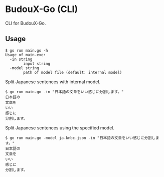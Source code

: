 # BudouX-Go (CLI)

CLI for BudouX-Go.

## Usage

```
$ go run main.go -h
Usage of main.exe:
  -in string
        input string
  -model string
        path of model file (default: internal model)
```

Split Japanese sentences with internal model.

```console
$ go run main.go -in "日本語の文章をいい感じに分割します。"
日本語の
文章を
いい
感じに
分割します。
```

Split Japanese sentences using the specified model.

```console
$ go run main.go -model ja-knbc.json -in "日本語の文章をいい感じに分割します。"
日本語の
文章を
いい
感じに
分割します。
```
